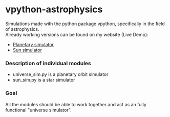 # vpython-astrophysics
Simulations made with the python package vpython, specifically in the field of astrophysics.<br>
Already working versions can be found on my website (Live Demo):
- [Planetary simulator](https://larsfriese.github.io/vpython-astrophysics/web_builds/planetary.html)
- [Sun simulator](https://larsfriese.github.io/vpython-astrophysics/web_builds/sun.html)

### Description of individual modules

- universe_sim.py is a planetary orbit simulator
- sun_sim.py is a star simulator

### Goal

All the modules should be able to work together and act as an fully functional "universe simulator".
